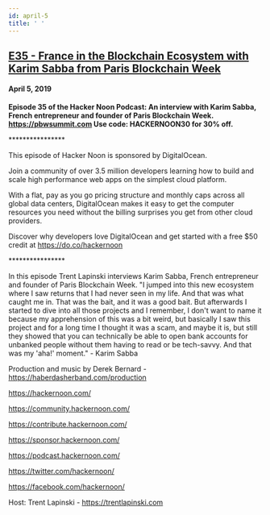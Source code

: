 ```yaml
---
id: april-5
title: ' '
---
```


<h2><a href="https://podcast.hackernoon.com/e/france-in-the-blockchain-ecosystem/">E35 - France in the Blockchain Ecosystem with Karim Sabba from Paris Blockchain Week</a></h2>
<h4>April 5, 2019</h4>

<p>
<strong>Episode 35 of the Hacker Noon Podcast: An interview with Karim Sabba, French entrepreneur and founder of Paris Blockchain Week. <a href="https://pbwsummit.com/">https://pbwsummit.com</a> Use code: HACKERNOON30 for 30% off.</strong>
</p>
****************
<p>
This episode of Hacker Noon is sponsored by DigitalOcean.
</p>
<p>
Join a community of over 3.5 million developers learning how to build and scale high performance web apps on the simplest cloud platform.

With a flat, pay as you go pricing structure and monthly caps across all global data centers, DigitalOcean makes it easy to get the computer resources you need without the billing surprises you get from other cloud providers.
</p>
<p>
Discover why developers love DigitalOcean and get started with a free $50 credit at <a href="https://l.facebook.com/l.php?u=https%3A%2F%2Fdo.co%2Fhackernoon%3Ffbclid%3DIwAR0rlAqFCLte3_f1pIJLMWlLOZPbjRu6CooU-FoR4-h6eoupceNQJIMLDag&h=AT3ylLdnTJBMQGXK51tG8ipTxCjNE8is7-ZgdJ25PrSH5oXj4ATRlNo0wRenVRK9yyYf4_Eh4Z4-wqOy7TOzNCBd5xx4q7FSehUujYFwevF533P7Xwb_Cmw-E9wIx6e4oobttqfALqMTo_55Bsn8GY-6ds-LVZzSG0bpXfgKAFga6i8K86eEISam5fUji5qhTxqC-ePiDuqaXMT6Q92EXwzvT-EBG3KFdIkKLxId-3heeyKmBpbh2iCkq68omoYnIoMjznPtMz9sqsSKvVpP_sf7bTVSx4oVuCuTSBHH52jRr1yU3VqQjEaX7ZKbqxPVGPdT4oXEwEmZx40p1bPm8BXMem2y2A6p7LvhDkuzeFJ_tmllLDI6BTYU0xPwCIpkQOwxWkqQHk5W9UEBGS6RxNqtTpL3x0utD_oSThsDbdGnB5RQ82SIlC2TRqjSaqP7dV63cwcvhVH4-Ry8_uBUcSvhSz3oJW1pNK5E8VXn8GEfWUrZ6On8JJLPeQhg8eGdhJCUFVRJBuA_x5fgTOTdpAcTz_88ryuFRa5bwG2SbdHRD484N2reIGiEdcU5h8MVQ0Gou_OkG-XTzjIcbl23VNjbeL8lE4GUILSqJr68njEGdGxEUwOLeCQ75aWF_gT6SyxD_Vx6KEo8CluKx88oJVHg">https://do.co/hackernoon</a>
</p>
****************
<p>
In this episode Trent Lapinski interviews Karim Sabba, French entrepreneur and founder of Paris Blockchain Week.
"I jumped into this new ecosystem where I saw returns that I had never seen in my life. And that was what caught me in. That was the bait, and it was a good bait. But afterwards I started to dive into all those projects and I remember, I don't want to name it because my apprehension of this was a bit weird, but basically I saw this project and for a long time I thought it was a scam, and maybe it is, but still they showed that you can technically be able to open bank accounts for unbanked people without them having to read or be tech-savvy. And that was my 'aha!' moment." - Karim Sabba
</p>
 
<p>
Production and music by Derek Bernard - <a href="https://l.facebook.com/l.php?u=https%3A%2F%2Fhaberdasherband.com%2Fproduction%3Ffbclid%3DIwAR3mT9taFk_vbxLb-tWxOngcJj9UgCCsg09UWMM_sj8fp0l8NbfQvH9UnvY&h=AT0g0sDzjFnLNFhnmuIU_80fu2gzmKIghTQAM2FyaiLLPHooyNQi8G_m7gTFOeh40LtBVH_59hCWa5KfzZzaQm3iITavFQX2tO1N6NG7PKoES4lNLFFRjkKwyloFgwtrsjQRwL3T5ABOazRXOOPpr3Ql9L5_CYNI801LKtcyAv3Lt2VtrTmS4eCdUBkb357Dc7FFrzsC2BnZROmD1gm5qM9ku-_dDVJXS4BpvjygjaeqsX_vqXQTajU3hAdCkyw_VCWgy9D_tFUThoF4lrdSqMc93mH0FZEPxEXGSstrB_V1rOs9tfrXfL2HBwLZXDj70yzh1emMPj89FxaOBchpURcZT8_VEl8sl_35oEbOg1L9xx6GHKDKuy7Y47FKGqr2ZAbNf-OIbFZtkhCLgpje2GWpTyXPlvJzpkGRT9tkMPKs_Taj6233N_EcsoWcLOvKLXyWtmPpxWfo3WY--FcgJZerQ85eC-tVwmA722scXZNIucr9rREh3l0eulxj7Nv0UxKGMPEWYwNFXhrFPTJzfO5797XIbKpcBfsVHeLdIXXSB3S2KhDUCnmIkVscB0BasLbi2HDxcCXMBI39b1709521iwaEbKmFnUws3se1XAtKNwJNuAbmfVmIuyidPI4tVXfHhF6G8njgiySvWP2A773CO472oho">https://haberdasherband.com/production</a>
</p>
<p>
<a href="https://l.facebook.com/l.php?u=https%3A%2F%2Fhackernoon.com%2F%3Ffbclid%3DIwAR27xP_KJWE55UyxkFk7_V7r5KUeKbQyuEUgR76mpDpn3M0qesznVY87zVo&h=AT2Fk16wI8Oo6vhsIG8cCeB3AGg6c2yJruaOpJzEyosCDDigcrnozenUHjwrG7D8I4jbsemsHW7vgptMwXN75mVfxoM_C4Ykz0sLxMebmD9ATsbLfyEjyfEgsTeR4QLUWmJEmnGCsE_bV86UnLYjSQf8SKB9eTYlRPxwDWwjP7bR7wbh0ERaeFw-97XAqckSz6ii3RH_XaXwc_bE1WFEOy_bgnu08to5UwZ4MMFfsuKKR-qHHRAj5BREGssmBS7279igEI2s3VWaL1mEuIodu36mwRdnCXo5VGn_5o-A1mN-I4xy48ZjjMmdNWDRtg9g0VsYYma8Gelo4JuvbDdpbelIq6jJgcTqz5f4eH53U5rSTe4Jowd_hwSG8UyUTds0I82v9Kjb586lNHshMOFhhtp1mIdCjA20LWuk76IlY7Ow9yWIU-znxQavlj8If3ndKOZgZXMfnj9z2nCpIuG6AAQMU8QsRMT2IP2Aeb9HwnuahVCEUpX15BjYYOs8Ui5N6XUXFfosP2jRz6B2RrM3FY87ihrU6t6Fc5EQk2HkauK4z8yEdLofk0CGhKC-G5dCUUKoGwcZMLOTXCxhOD8xQuQ3Cct34-VW_WA4MDvHeaghOUyI6eep8HTd2EgRzez-FHi7fpjNzWul7dA_8g471rcw">https://hackernoon.com/</a>
</p>
<p>
<a href="https://l.facebook.com/l.php?u=https%3A%2F%2Fcommunity.hackernoon.com%2F%3Ffbclid%3DIwAR3dcQ68RT3p5DCzCkgRNpuNjVZWiq1vMpb_dTwZMgg6xVOe-uy2sBAktS4&h=AT2T7o-MJ93MW0Vy75ZxfHTwvxmN5c3r938C7_lB9Wgn8XSC3SIadFTuNRbEoSQSf-GCC3qxtH8c7N6wW9kBw27nqi2EBBcuXykfC-qf5t6CdwnWR9U86m8JG1zH1loA8U3JBbGKStCqDXiYUP33aV6Bh5mf2gQ_iGT43Ux3tAO6Tmfh_psc62Z50-P38Ld4GI6rwZZCRsk7OLg7KhBO_H8hwquMxUBXro8q9f5zGTaVQaoO6-Xx7KWXClYVu7fGyfqjK8GbReMWfo4knbZq7RpxXKvBIxrHmaCdWkYX5vnOZH5SEbdnkUWLZYF7nD302HStuVnwAPb2YGxQ1EJ260b3JpUVg368To50F4A17ZglrrlinUrcOnCXW4nALoGsze9UxdTtrC9J8CjZf6ZYWI25Nb1qUUgL59pEIctEJIZN9YlZVMZ8Wc6XA7SDyhwc5UPdAMMdb7J3MHHuLaNrwm-4aOkBxQlGX_Yq5pRcY_XrZEjQ322oCeWHbvgKCZsHQgR2X8k6MbgcGqVHmeBhOaSHIzPZPK5ft8isXnjTNExtEunYDHAODoo2KSNgvYqwDQLK2aEoR0_mnpZwhoAituTrS5ROEf57O9KHSwY_HSZt9-RKnpn7lRl4zKbT-1GGCg0hQZXwQQSUGb1dppGL04qh">https://community.hackernoon.com/</a>
</p>
<p>
<a href="https://l.facebook.com/l.php?u=https%3A%2F%2Fcontribute.hackernoon.com%2F%3Ffbclid%3DIwAR1y6CP9lB3C5kbkbqaNIeKCkEw4tlKVyQN2Avjg82p2Lno9rrhzPZp8GpU&h=AT1HQxBIy1GwoD8w7_Zqcy0_2ztbuxnHEqHY4c37l-t8kkLCKuiMW-3N-5l0U57r8b2KCGqRR5cl3Y15lWsBRf4sikPfhOMqHxVylYqe1ghWS4Qoz5cD8UtluH12-tQzG0vM5VD6CDQE1ENLJ4r2_pfUhFE3X1Htl81YNF1JECzDOqwMg8ed2tZg0iKZZrOVUpr15X8cSEAJFw8QrbCtcisSphXHnlT7DuUhKR4e2MwDhfDVX7JKElab9p5RdFQP6FKsio8p0Gpr2Q8rjnumG2SsJupLXZLDV_NmU00-IRotz8g-HJu6H8LqXC2ADMvZhYeYqKEMvd7Dgv-ClkFfeAVi5bZqpB8Z6sYc0x3atSNLUaiCfIhdrpPHEzMTF085ziLtzslF-OD_yzjQhCbaJwAlIqSqp33i2dVUNuNZdyMeS4tGoH3owmz8fmDW68sm2vj0yr7JFgkJyuOc1rY5M89ijmIxW4Yit_H4SK3zlZaLk9T6pTPF95J9mfQK1Pyx18B_vCY0StX0pBrk6So-YGb_j69-6wc8RDgwLo2IyQVX14F4piF8OWqNQhlhxcKpR1uvsjN3rd35mXcFGipJzrCsWriSmbqM-yG3VOC3MEfiRkpKOCzGinP2kdOar3kMbNYupB6igxZ-J5K3VhNnkeAt">https://contribute.hackernoon.com/</a>
</p>
<p>
<a href="https://l.facebook.com/l.php?u=https%3A%2F%2Fsponsor.hackernoon.com%2F%3Ffbclid%3DIwAR0dk3VPQHxDniWLosLUEuX2g1jhcF5q1vVIDU6dC9qumoK0h71OkWO9Y9I&h=AT3eXhXvs5TuaCT9Vu_d7XpQOiSCLb-OGn7Uy07RfIyVs8FBg17oKN4DSjLw_YADDbp-Q83xt45P7ztfd-6jwWFoJSKyKUqyGQaVvPkaW8QZ-_DZIHAK1J5iE3gLL0Og51kVLAuY8pTOpHzInU3XfQ1rSlRldFipXYiL5OIRelbeqRyHIBCtrmT3nlip07t7lopqLIDHL7wT06UUymzrvmhOOJCF7dlgLSrwT_RhWQeCf0bQtBnMyO5RjuUzNTk32T0fZnBKhtqVG4aaTXiQmYInNbcp2mpOSq_Ka3P4uS1lPdzq5C-VsWYEC5Cr0qd30IRbbLVw1iNTswH_wCEhPh7pzgAMBsKfMUm1lPvQyvk5JJ8sinPG7CXSLUbzkZ91-V6xIvi-fZr0j2KRG5gkVcHCmMErilmLVrfCGQ4U598Z0_aYuBV7aLoBxnz_eK7WgvKGxlcuGs25VFkPEe3hpHkJTvOiqB8yCM76Cm-Ec01lIQjPOJw5_bdRD5V5IXkT8hl9wGq2LjRFdtVH0OGRWB1WJJslvwjGiSNfUKASnn0xw9hT0QXKeFnXNWNAoLGKxsMmEZREZBTL3D-gZazd0p292PSbIevNVcO-Wd6ramW-bRTPbsS409uTc7ot26cokknE97jQDd1mwsApIBKOmoBb">https://sponsor.hackernoon.com/</a>
</p>
<p>
<a href="https://l.facebook.com/l.php?u=https%3A%2F%2Fpodcast.hackernoon.com%2F%3Ffbclid%3DIwAR3IxciQa6gG53louk0x67xlkp4OhL429UTPYOEIOdrhhUCmEeCXXYFT__I&h=AT0qkWq3b4j1xeaLgPDREILcK1mrXTen9R_AHvnBk2HJdm4eZCnlLmlvzzRFgjKsqJlSmxu9cWJB7NPzUCZ3tAex8SuQQQ4ItnZhCiam8L__k_cfk0iRTHCqY1Kg5MYyt9HBl3mQScfSvLhKuiDQ8J-XYj119OICO97MTMXUrDVD_hB0peqBRnlCRq-SOPnjrBcE_ViUOCJdchDEFR6C057En1QKqG6FvKIT-Kp33xkvyfaxPshAjuUGbMww4lBqj6rmRXJlzrGv7LhV7ZH__Ot0C-3slNOn_bMS1RxFSAHsiCetjYO0kUvkAxpVhkcX6nStwPdyMxAYw_eceRaQCFwX4zg6F5m4u0R3c2if8oadotqWpcVQBFn1A97ZM9J5U8nnkOXef_lCuxwvnWuaWknDdZXxFYU6Muq8dEZmlFQw_LMfqKkKOIXgq-V4PIm3d3vKyfgcm8BkEvnLB46p2A3mpP1Kc4z0C8Zkzo1A4bQ04IRFCmVfc0_VCYhG3OVjRw-s75IhaGArf-cxFm8Qpwl9CL_HlC2ONa52Sw-S5VCcfOIOI4TI9TbYFsZzYmr8xeXmskBKetc4Ftjq3sebyWhufI048yCiV0T0TQJ7VGVHgXvnwEksy-Hy0a-dHuQsaq4exEfL_mvghMDZdAIW81eu">https://podcast.hackernoon.com/</a>
</p>
<p>
<a href="https://l.facebook.com/l.php?u=https%3A%2F%2Ftwitter.com%2Fhackernoon%2F%3Ffbclid%3DIwAR3bIcDgcZjOcdsLaVLyZtMZMkLlR0_qOtOU9o6J6qbeHycSY8H0jk1CHCA&h=AT1n8yyYqbFLUzkC26WthSLE6_hHvfjyMQsYx424OjXDxUBCe3_wAW_Qd0YXQEZsNJcCAObUijO9cBNiPrA_rCW_sCBxXSRkF44JJ3nWfEmPJJ4YLu0K_ykTa8-BSnAedpFsmRddlWdCr10EasawqtJUcylNX38zLPu0jESFHzJwf6evwinCc69ph3eRjILxwRfJLy2uVPs6oj08LEuyhW-subHfB5LwTqlb2rwOCTLq571kLHuvY4kT4VdEDZ_Rp4N5BsAdw3TuYRBcjqKLbTWmbBswoGtQ31rgIqQbtKQ5EQo4MDrJbcIaExweVKBejEEE4ORCVSm0Hcr0eoej3NAZBaxIWT-zBClb7yKFEnHg1Q2q8gPP2nBsueSmEvp03c0U5U_NGbNidVqxGgKsshaeXTz3ATrRQMHj7RpgDaOEDLc6lNdZuiHr5kTaXZ9n8-2iPNR7dYS_mKLZ7wrKCdTXf1QRRgzCQfBAGI-iKI5XmfH8n406hPBhrML8JGH3i3yU670nBKVEn7zTs-v7Syfr3bIo6A_HbFYMtMyYW7XbwrgERfbjpPk_Layp8jNei8jRx67DN1Mui3VJGx7guf0zhGR8EX6VeoxhhunAeJcWhQxXh3BVJLNgWXulFsQibRSNgyYzuAYg-AFxx41mQL1C">https://twitter.com/hackernoon/</a>
</p>
<p>
<a href="https://www.facebook.com/hackernoon/?__tn__=K-R&eid=ARAkH5po3rkiMN17n51BqjGsJg4sapYzacslu3k845coz8gXM3L04kYt8-UGRaevHezCVIKOHMLWMzzZ&fref=mentions&__xts__%5B0%5D=68.ARDgCz16jTxdh1ofii0cky7z_hGtAcAPBM4t9ym_0TrzNlDCQqIkE3H2IvyaQLkw7GnpD3HA-PuIYhpQMb5OxN8ZNFJn69-tV_RiFt4gJ6Q_4srZTscToNdZ5DzcXZoS-AHaPEml0clO5NyrdhjNujC_-12ibMiVdsDGMoInQKDUUydYwBD32BOchLidVbChib9GIytXgSlKD5Jk1H8TeWSdk7VDg1P4jyp-80lVD_daqyZyFAEe6Te1YpAyN6DTYvPiFTR7cxHjAbvOW6bmYZi6u0gssLKJjT6YyMVuy4oK7knoz0S9vpomL-veAqNA45fYl_-cHbVyRZFqwfCnu-misIJhihLY-gOd">https://facebook.com/hackernoon/</a>
</p>
<p>
Host: Trent Lapinski - <a href="https://l.facebook.com/l.php?u=https%3A%2F%2Ftrentlapinski.com%2F%3Ffbclid%3DIwAR1gNjkC8JgKD6MfBW4I8EKrx2Dy3KAC4NNzuLEsO-kd-pfZarMiBmRFYTc&h=AT0YJOIGnPC56D2oyAf2eeNsDfo9yJV7Tf8vrUB7X-onna0vj4Ogh0lDrrzeL70YGAKGLHtAZ8Gv7d0UclBw8VqmZJE2rBaOtZ5SqGuhq5a0TYNKVLN8riHaPKAnJEerWZnX3-N5o8Le3qZn9mMgy_t_vmo-SL75SbIESQZ-YWyfoh5rS6CgQD5_ukmpNooLRWHEguFqfxrLZaB6YxVdHZpwnGUtApQaYpnzFshLlGzW4CPGvoIEhEE8pD1WTLgCv2LZWf5vzuAO-iyGn_yquiH7XcGVo9oa3OKtCBGAGidBiUUgKcS0alQhY_UWEyMT7asmWhSPu5Ibnlm95KbztdoUjfZaRVr9DbjNiyoYzsbOGbbPYpjKtMcRS_wHzKpb6RkR1JMl0p28F1wUuukJYuyizeylUqcYH5aaPJYVPUqAX0_ZhtnCWYjg97yGBlMdRaK63yIMQrGGQanSwaG38kNotVMBoY2FIX6o6q86iCnvF0Rd6Bf3h5A_F-CWshqGSeb-xvaBpaARo6zFZ_nu1dNyGWudACTf2nhZNMZr9eEO0jYZrmdU99LkmiVS7dXI20ffScADXrA2l-why4BinioRK4NEgb6U6m7ikVkLUK2vpa04XF9eQCPkrv1LVyHxAMDeMe_mPpMSHjsbwkaKYcMx">https://trentlapinski.com</a>
</p>